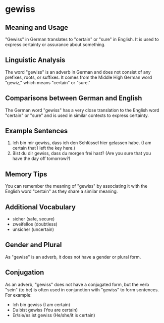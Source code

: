 # gewiss
## Meaning and Usage
"Gewiss" in German translates to "certain" or "sure" in English. It is used to express certainty or assurance about something.

## Linguistic Analysis
The word "gewiss" is an adverb in German and does not consist of any prefixes, roots, or suffixes. It comes from the Middle High German word "gewiz," which means "certain" or "sure."

## Comparisons between German and English
The German word "gewiss" has a very close translation to the English word "certain" or "sure" and is used in similar contexts to express certainty.

## Example Sentences
1. Ich bin mir gewiss, dass ich den Schlüssel hier gelassen habe. (I am certain that I left the key here.)
2. Bist du dir gewiss, dass du morgen frei hast? (Are you sure that you have the day off tomorrow?)

## Memory Tips
You can remember the meaning of "gewiss" by associating it with the English word "certain" as they share a similar meaning.

## Additional Vocabulary
- sicher (safe, secure)
- zweifellos (doubtless)
- unsicher (uncertain)

## Gender and Plural
As "gewiss" is an adverb, it does not have a gender or plural form.

## Conjugation
As an adverb, "gewiss" does not have a conjugated form, but the verb "sein" (to be) is often used in conjunction with "gewiss" to form sentences. For example:
- Ich bin gewiss (I am certain)
- Du bist gewiss (You are certain)
- Er/sie/es ist gewiss (He/she/it is certain)